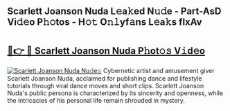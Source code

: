 ## Scarlett Joanson Nuda L𝚎a𝚔ed N𝚞𝚍e - Part-AsD Vi𝚍𝚎o P𝚑𝚘tos - H𝚘𝚝 O𝚗𝚕yf𝚊ns L𝚎a𝚔s fIxAv

# <h2><a href="http://kf0t2mh.oniu.top/?m=Scarlett+Joanson+Nuda">🔗👉 🔴 Scarlett Joanson Nuda P𝚑ot𝚘𝚜 V𝚒d𝚎o</a></h2>

[![Scarlett Joanson Nuda Nu𝚍e𝚜](https://i.imgur.com/0qMVB7G.gif)](http://kf0t2mh.oniu.top/?m=Scarlett+Joanson+Nuda)
Cybernetic artist and amusement giver Scarlett Joanson Nuda, acclaimed for publishing dance and lifestyle tutorials through viral dance moves and short clips. Scarlett Joanson Nuda's public persona is characterized by its sincerity and openness, while the intricacies of his personal life remain shrouded in mystery.  
